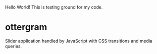 Hello World!
  This is testing ground for my code. 
# ottergram
Slider application handled by JavaScript with CSS transitions and media queries. 
